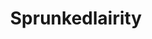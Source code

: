 ---
slug: sprunkedlairity-2541
title: Sprunkedlairity
description: "Sprunkedlairity is an exciting online game. Play for free directly in your browser!"
icon: /images/popular_mods/Sprunkedlairity.png
url: https://wowtbc.net/sprunkin/sprunkilairity-sprunked/index.html
previewImage: /images/popular_mods/Sprunkedlairity.png
type: popular mods

# SEO配置
seo:
  title: "Sprunkedlairity - Play Free Online Game | Fun Browser Games"
  description: "Sprunkedlairity - Play this fun online game for free in your browser. No download required!"
  ogImage: "/images/popular_mods/Sprunkedlairity.png"
  keywords: "sprunkedlairity-2541, online game, browser game, free game, popular mods game, play online"

videoUrls:
  - https://www.youtube.com/embed/example1
  - https://www.youtube.com/embed/example2

whyPlay:
  title: "Why Play Sprunkedlairity?"
  items:
    - "Immersive Gameplay: Sprunkedlairity offers an engaging and immersive gaming experience that will keep you entertained for hours"
    - "Challenging Levels: Test your skills with increasingly difficult challenges and obstacles"
    - "Beautiful Graphics: Enjoy stunning visuals and smooth animations that bring the game world to life"
    - "Regular Updates: New content and features are added regularly to keep the game fresh and exciting"
    - "Free to Play: Experience all the fun without spending a penny"
    - "Community Features: Connect with other players, share strategies, and compete for high scores"
    - "Cross-Platform: Play on any device with a web browser, no downloads required"

features:
  title: "Key Features of Sprunkedlairity"
  image: "/images/popular_mods/Sprunkedlairity.png"
  items:
    - "Intuitive Controls: Easy to learn controls make Sprunkedlairity accessible for players of all skill levels"
    - "Multiple Game Modes: Enjoy various gameplay options that provide different challenges and experiences"
    - "Character Customization: Personalize your gaming experience with unique characters and items"
    - "Achievement System: Complete special tasks to earn rewards and recognition"
    - "Leaderboards: Compete with players worldwide and see who can achieve the highest scores"

characteristics:
  title: "Game Characteristics"
  image: "/images/popular_mods/Sprunkedlairity.png"
  items:
    - "Genre: Popular mods game with elements of strategy and skill"
    - "Difficulty: Suitable for both casual gamers and those seeking a challenge"
    - "Play Time: Quick sessions or extended gameplay, depending on your preference"
    - "Art Style: Vibrant and engaging visuals that enhance the gaming experience"
    - "Sound Design: Immersive audio that complements the gameplay perfectly"

info: "Sprunkedlairity is an exciting online game that offers players a unique and engaging gaming experience. With its intuitive controls, stunning visuals, and challenging gameplay, Sprunkedlairity provides hours of entertainment for players of all ages and skill levels. Whether you're looking for a quick gaming session during a break or an extended play session, Sprunkedlairity delivers an immersive experience that will keep you coming back for more. The game features multiple levels of increasing difficulty, ensuring that players are constantly challenged as they progress. With regular updates adding new content and features, Sprunkedlairity remains fresh and exciting, providing endless entertainment options for its growing community of players."

howToPlayIntro: "Welcome to Sprunkedlairity! This guide will walk you through the basics and help you master the game. Whether you're a beginner or looking to improve your skills, these tips and instructions will enhance your gaming experience."

howToPlaySteps:
  - title: "Getting Started"
    description: "Begin your Sprunkedlairity adventure by familiarizing yourself with the controls. Use your keyboard or mouse to navigate through the game interface. The tutorial will guide you through the basic mechanics and help you understand the objectives."
  - title: "Understanding the Objectives"
    description: "In Sprunkedlairity, your main goal is to progress through levels by completing specific objectives. Each level presents unique challenges that require different strategies and approaches."
  - title: "Mastering the Controls"
    description: "Practice using the controls to improve your precision and reaction time. Sprunkedlairity requires quick reflexes and strategic thinking to overcome obstacles and defeat opponents."
  - title: "Utilizing Power-ups"
    description: "Collect power-ups throughout the game to enhance your abilities and overcome difficult challenges. Each power-up offers unique advantages that can be crucial for success."
  - title: "Developing Strategies"
    description: "As you progress in Sprunkedlairity, develop effective strategies for different scenarios. Analyze patterns, anticipate challenges, and adapt your approach to maximize your performance."

faq:
  title: "Frequently Asked Questions about Sprunkedlairity"
  items:
    - question: "Is Sprunkedlairity free to play?"
      answer: "Yes, Sprunkedlairity is completely free to play directly in your web browser. No downloads or purchases are required to enjoy the full game experience."
    - question: "Can I play Sprunkedlairity on mobile devices?"
      answer: "Yes, Sprunkedlairity is optimized for both desktop and mobile play. You can enjoy the game on any device with a web browser and internet connection."
    - question: "Are there any in-game purchases?"
      answer: "While Sprunkedlairity is free to play, there may be optional in-game purchases available for cosmetic items or additional features that don't affect core gameplay."
    - question: "How often is Sprunkedlairity updated?"
      answer: "The developers regularly update Sprunkedlairity with new content, features, and improvements based on player feedback and game performance."
    - question: "Can I play Sprunkedlairity offline?"
      answer: "Currently, Sprunkedlairity requires an internet connection to play as it's a browser-based online game."
    - question: "Is Sprunkedlairity suitable for children?"
      answer: "Yes, Sprunkedlairity is designed to be family-friendly and suitable for players of all ages."
    - question: "How do I report bugs or issues?"
      answer: "If you encounter any problems while playing Sprunkedlairity, you can report them through the game's support page or contact the developers directly through their website."
    - question: "Still Have Questions?"
      answer: "If you have additional questions about Sprunkedlairity that aren't covered in this FAQ, please visit our support center or contact our customer service team for assistance."
---